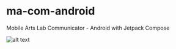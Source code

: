 # ma-com-android
Mobile Arts Lab Communicator - Android with Jetpack Compose

![alt text](http://g.recordit.co/hVxAOLRyLg.gif "Application in action - Android")

